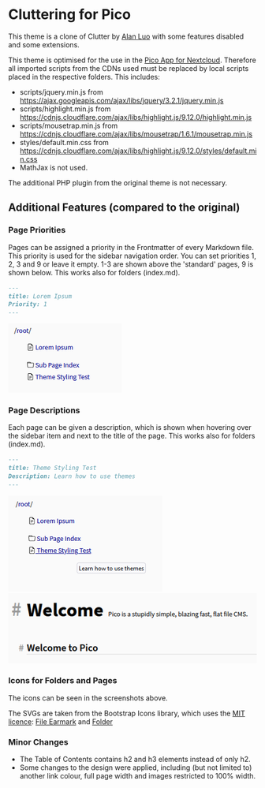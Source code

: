 # Cluttering for Pico

This theme is a clone of Clutter by [Alan Luo](https://github.com/alan-luo/clutter) with some features disabled and some extensions.

This theme is optimised for the use in the [Pico App for Nextcloud](https://apps.nextcloud.com/apps/cms_pico). Therefore all imported scripts from the CDNs used must be replaced by local scripts placed in the respective folders. This includes:

- scripts/jquery.min.js from <https://ajax.googleapis.com/ajax/libs/jquery/3.2.1/jquery.min.js>
- scripts/highlight.min.js from <https://cdnjs.cloudflare.com/ajax/libs/highlight.js/9.12.0/highlight.min.js>
- scripts/mousetrap.min.js from <https://cdnjs.cloudflare.com/ajax/libs/mousetrap/1.6.1/mousetrap.min.js>
- styles/default.min.css from <https://cdnjs.cloudflare.com/ajax/libs/highlight.js/9.12.0/styles/default.min.css>
- MathJax is not used.

The additional PHP plugin from the original theme is not necessary.

## Additional Features (compared to the original)

### Page Priorities

Pages can be assigned a priority in the Frontmatter of every Markdown file. This priority is used for the sidebar navigation order. You can set priorities 1, 2, 3 and 9 or leave it empty. 1-3 are shown above the 'standard' pages, 9 is shown below. This works also for folders (index.md).

```markdown
---
title: Lorem Ipsum
Priority: 1
---
```

![Priorities](preview/priorities.png)

### Page Descriptions

Each page can be given a description, which is shown when hovering over the sidebar item and next to the title of the page. This works also for folders (index.md).

```markdown
---
title: Theme Styling Test
Description: Learn how to use themes
---
```

![Description as Tooltip](preview/description_tooltip.png)![Description in Title](preview/description_header.png)

### Icons for Folders and Pages

The icons can be seen in the screenshots above.

The SVGs are taken from the Bootstrap Icons library, which uses the [MIT licence](https://github.com/twbs/icons/blob/main/LICENSE.md): [File Earmark](https://icons.getbootstrap.com/icons/file-earmark-text/) and [Folder](https://icons.getbootstrap.com/icons/folder/)

### Minor Changes

- The Table of Contents contains h2 and h3 elements instead of only h2.
- Some changes to the design were applied, including (but not limited to) another link colour, full page width and images restricted to 100% width.